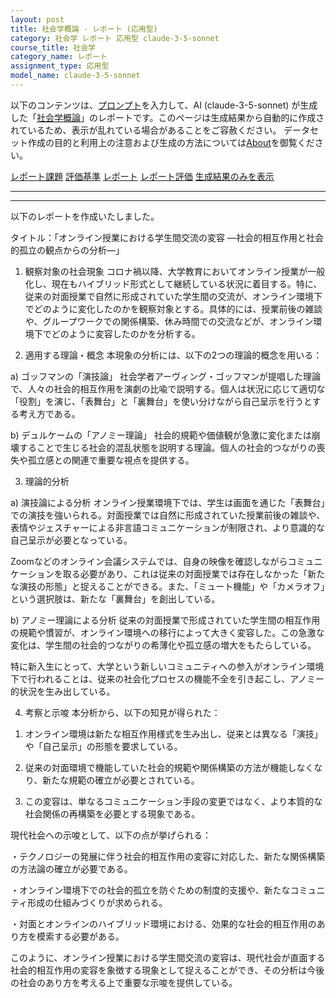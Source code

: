 ```yaml
---
layout: post
title: 社会学概論 - レポート (応用型)
category: 社会学 レポート 応用型 claude-3-5-sonnet
course_title: 社会学
category_name: レポート
assignment_type: 応用型
model_name: claude-3-5-sonnet
---
```


以下のコンテンツは、[プロンプト](https://github.com/takedatoshiyuki/synthetic_assignments/tree/main/generated/社会学/claude-3-5-sonnet/prompt_レポート-応用型.md)を入力して、AI (claude-3-5-sonnet) が生成した「[社会学概論](/contents/社会学/)」のレポートです。このページは生成結果から自動的に作成されているため、表示が乱れている場合があることをご容赦ください。
データセット作成の目的と利用上の注意および生成の方法については[About](/About)を御覧ください。

[レポート課題](../レポート課題-応用型)
[評価基準](../評価基準-応用型)
[レポート](../レポート-応用型)
[レポート評価](../レポート評価-応用型)
[生成結果のみを表示](https://github.com/takedatoshiyuki/synthetic_assignments/tree/main/generated/社会学/claude-3-5-sonnet/レポート-応用型.md)
  

***
***
  
以下のレポートを作成いたしました。

タイトル：「オンライン授業における学生間交流の変容 ―社会的相互作用と社会的孤立の観点からの分析―」

1. 観察対象の社会現象
コロナ禍以降、大学教育においてオンライン授業が一般化し、現在もハイブリッド形式として継続している状況に着目する。特に、従来の対面授業で自然に形成されていた学生間の交流が、オンライン環境下でどのように変化したのかを観察対象とする。具体的には、授業前後の雑談や、グループワークでの関係構築、休み時間での交流などが、オンライン環境下でどのように変容したのかを分析する。

2. 適用する理論・概念
本現象の分析には、以下の2つの理論的概念を用いる：

a) ゴッフマンの「演技論」
社会学者アーヴィング・ゴッフマンが提唱した理論で、人々の社会的相互作用を演劇の比喩で説明する。個人は状況に応じて適切な「役割」を演じ、「表舞台」と「裏舞台」を使い分けながら自己呈示を行うとする考え方である。

b) デュルケームの「アノミー理論」
社会的規範や価値観が急激に変化または崩壊することで生じる社会的混乱状態を説明する理論。個人の社会的つながりの喪失や孤立感との関連で重要な視点を提供する。

3. 理論的分析

a) 演技論による分析
オンライン授業環境下では、学生は画面を通じた「表舞台」での演技を強いられる。対面授業では自然に形成されていた授業前後の雑談や、表情やジェスチャーによる非言語コミュニケーションが制限され、より意識的な自己呈示が必要となっている。

Zoomなどのオンライン会議システムでは、自身の映像を確認しながらコミュニケーションを取る必要があり、これは従来の対面授業では存在しなかった「新たな演技の形態」と捉えることができる。また、「ミュート機能」や「カメラオフ」という選択肢は、新たな「裏舞台」を創出している。

b) アノミー理論による分析
従来の対面授業で形成されていた学生間の相互作用の規範や慣習が、オンライン環境への移行によって大きく変容した。この急激な変化は、学生間の社会的つながりの希薄化や孤立感の増大をもたらしている。

特に新入生にとって、大学という新しいコミュニティへの参入がオンライン環境下で行われることは、従来の社会化プロセスの機能不全を引き起こし、アノミー的状況を生み出している。

4. 考察と示唆
本分析から、以下の知見が得られた：

1) オンライン環境は新たな相互作用様式を生み出し、従来とは異なる「演技」や「自己呈示」の形態を要求している。

2) 従来の対面環境で機能していた社会的規範や関係構築の方法が機能しなくなり、新たな規範の確立が必要とされている。

3) この変容は、単なるコミュニケーション手段の変更ではなく、より本質的な社会関係の再構築を必要とする現象である。

現代社会への示唆として、以下の点が挙げられる：

・テクノロジーの発展に伴う社会的相互作用の変容に対応した、新たな関係構築の方法論の確立が必要である。

・オンライン環境下での社会的孤立を防ぐための制度的支援や、新たなコミュニティ形成の仕組みづくりが求められる。

・対面とオンラインのハイブリッド環境における、効果的な社会的相互作用のあり方を模索する必要がある。

このように、オンライン授業における学生間交流の変容は、現代社会が直面する社会的相互作用の変容を象徴する現象として捉えることができ、その分析は今後の社会のあり方を考える上で重要な示唆を提供している。
